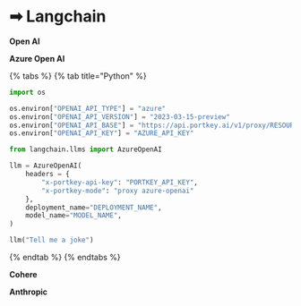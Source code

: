 # ➡ Langchain

**Open AI**



**Azure Open AI**

{% tabs %}
{% tab title="Python" %}
```python
import os

os.environ["OPENAI_API_TYPE"] = "azure"
os.environ["OPENAI_API_VERSION"] = "2023-03-15-preview"
os.environ["OPENAI_API_BASE"] = "https://api.portkey.ai/v1/proxy/RESOURCE_NAME.openai.azure.com/"
os.environ["OPENAI_API_KEY"] = "AZURE_API_KEY"

from langchain.llms import AzureOpenAI

llm = AzureOpenAI(
    headers = {
        "x-portkey-api-key": "PORTKEY_API_KEY",
        "x-portkey-mode": "proxy azure-openai"
    },
    deployment_name="DEPLOYMENT_NAME",
    model_name="MODEL_NAME",
)

llm("Tell me a joke")
```
{% endtab %}
{% endtabs %}



**Cohere**



**Anthropic**

